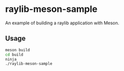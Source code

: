 # raylib-meson-sample

An example of building a raylib application with Meson.

## Usage

``` bash
meson build
cd build
ninja
./raylib-meson-sample
```